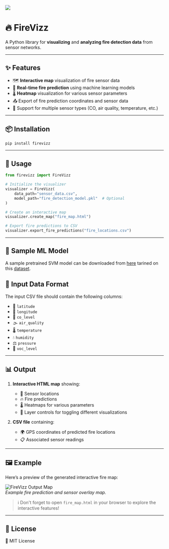 ![](https://raw.githubusercontent.com/RipunjayS109/firevizz/main/bannerFV1.png)

# 🔥 FireVizz


A Python library for **visualizing** and **analyzing fire detection data** from sensor networks.  

---

## ✨ Features

- 🗺️ **Interactive map** visualization of fire sensor data  
- 🤖 **Real-time fire prediction** using machine learning models  
- 🌡️ **Heatmap** visualization for various sensor parameters  
- 📤 Export of fire prediction coordinates and sensor data  
- 🔌 Support for multiple sensor types (CO, air quality, temperature, etc.)  

---

## 📦 Installation

```bash
pip install firevizz
```

---

## 🚀 Usage

```python
from firevizz import FireVizz

# Initialize the visualizer
visualizer = FireVizz(
    data_path="sensor_data.csv",
    model_path="fire_detection_model.pkl"  # Optional
)

# Create an interactive map
visualizer.create_map("fire_map.html")

# Export fire predictions to CSV
visualizer.export_fire_predictions("fire_locations.csv")
```

---

## 🤖 Sample ML Model

A sample pretrained SVM model can be downloaded from [here](https://github.com/RipunjayS109/firevizz/blob/main/fire_detection_model_local.pkl) tarined on this [dataset](https://github.com/RipunjayS109/firevizz/blob/main/synthetic_fire_sensor_data_with_gps.csv).

## 🧾 Input Data Format

The input CSV file should contain the following columns:
- 📍 `latitude`
- 📍 `longitude`
- 🧪 `co_level`
- 🌫️ `air_quality`
- 🌡️ `temperature`
- 💧 `humidity`
- ⚖️ `pressure`
- 🧴 `voc_level`

---

## 📊 Output

1. **Interactive HTML map** showing:
   - 📍 Sensor locations  
   - 🔥 Fire predictions  
   - 🌡️ Heatmaps for various parameters  
   - 🧭 Layer controls for toggling different visualizations  

2. **CSV file** containing:
   - 🌍 GPS coordinates of predicted fire locations  
   - 📋 Associated sensor readings  

---

## 🖼️ Example

Here’s a preview of the generated interactive fire map:

![FireVizz Output Map](https://raw.githubusercontent.com/RipunjayS109/firevizz/main/Output_Map_exp.png)  
*Example fire prediction and sensor overlay map.*

> ℹ️ Don't forget to open `fire_map.html` in your browser to explore the interactive features!

---

## 📄 License

📝 MIT License  

